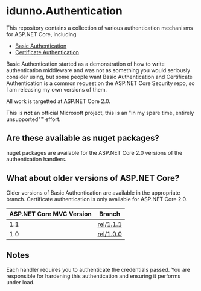 ﻿# idunno.Authentication

This repository contains a collection of various authentication mechanisms for ASP.NET Core, including

* [Basic Authentication](src/idunno.Authentication.Basic/)
* [Certificate Authentication](src/idunno.Authentication.Certificate/)
 
Basic Authentication started as a demonstration of how to write authentication middleware and was not 
as something you would seriously consider using, but some people want Basic Authentication and 
Certificate Authentication is a common request on the ASP.NET Core Security repo, so I am releasing my own versions of them.

All work is targetted at ASP.NET Core 2.0.

This is **not** an official Microsoft project, this is an "In my spare time, entirely unsupported"™ effort.

## Are these available as nuget packages?

nuget packages are available for the ASP.NET Core 2.0 versions of the authentication handlers.


## What about older versions of ASP.NET Core?

Older versions of Basic Authentication are available in the appropriate branch.
Certificate authentication is only available for ASP.NET Core 2.0.

| ASP.NET Core MVC Version | Branch                                                           |
|--------------------------|------------------------------------------------------------------|
| 1.1                      | [rel/1.1.1](https://github.com/blowdart/idunno.Authentication/tree/rel/1.1.1) |
| 1.0                      | [rel/1.0.0](https://github.com/blowdart/idunno.Authentication/tree/rel/1.0.0) |

## Notes

Each handler requires you to authenticate the credentials passed. 
You are responsible for hardening this authentication and ensuring it performs under load.
